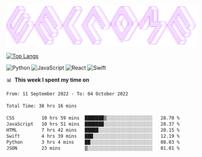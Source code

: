 
![ezcv logo](https://raw.githubusercontent.com/adammgerber/images/main/Welcome.png)

[![Top Langs](https://github-readme-stats.vercel.app/api/top-langs/?username=adammgerber&layout=compact)](https://github.com/anuraghazra/github-readme-stats)

![Python](https://img.shields.io/badge/python-3670A0?style=for-the-badge&logo=python&logoColor=ffdd54)
![JavaScript](https://img.shields.io/badge/javascript-%23323330.svg?style=for-the-badge&logo=javascript&logoColor=%23F7DF1E)
![React](https://img.shields.io/badge/react-%2320232a.svg?style=for-the-badge&logo=react&logoColor=%2361DAFB)
![Swift](https://img.shields.io/badge/swift-F54A2A?style=for-the-badge&logo=swift&logoColor=white)

📊 &nbsp;**This week I spent my time on**

<!--START_SECTION:waka-->

```text
From: 11 September 2022 - To: 04 October 2022

Total Time: 38 hrs 16 mins

CSS          10 hrs 59 mins  ███████▒░░░░░░░░░░░░░░░░░   28.70 %
JavaScript   10 hrs 51 mins  ███████░░░░░░░░░░░░░░░░░░   28.37 %
HTML         7 hrs 42 mins   █████░░░░░░░░░░░░░░░░░░░░   20.15 %
Swift        4 hrs 39 mins   ███░░░░░░░░░░░░░░░░░░░░░░   12.19 %
Python       3 hrs 4 mins    ██░░░░░░░░░░░░░░░░░░░░░░░   08.03 %
JSON         23 mins         ▒░░░░░░░░░░░░░░░░░░░░░░░░   01.01 %
```

<!--END_SECTION:waka-->

